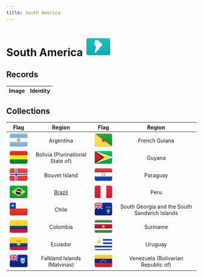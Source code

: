 ```yaml
---
title: South America
---
```


# South America <img src="/images/FlagKit/SA@3x.png" class="flagkit-head">

## Records

| Image | Identity |
| :---: | :------- |

## Collections

| Flag | Region | Flag | Region |
| :---: | :---: | :---: | :---: |
| <img src="images/FlagKit/SA/AR/AR@3x.png" class="flagkit-head"> | Argentina | <img src="images/FlagKit/SA/GF/GF@3x.png" class="flagkit-head"> | French Guiana |
| <img src="images/FlagKit/SA/BO/BO@3x.png" class="flagkit-head"> | Bolivia (Plurinational State of) | <img src="images/FlagKit/SA/GY/GY@3x.png" class="flagkit-head"> | Guyana |
| <img src="images/FlagKit/SA/BV/BV@3x.png" class="flagkit-head"> | Bouvet Island | <img src="images/FlagKit/SA/PY/PY@3x.png" class="flagkit-head"> | Paraguay |
| <img src="images/FlagKit/SA/BR/BR@3x.png" class="flagkit-head"> | [Brazil](SA/BR.html) | <img src="images/FlagKit/SA/PE/PE@3x.png" class="flagkit-head"> | Peru |
| <img src="images/FlagKit/SA/CL/CL@3x.png" class="flagkit-head"> | Chile | <img src="images/FlagKit/SA/GS/GS@3x.png" class="flagkit-head"> | South Georgia and the South Sandwich Islands |
| <img src="images/FlagKit/SA/CO/CO@3x.png" class="flagkit-head"> | Colombia | <img src="images/FlagKit/SA/SR/SR@3x.png" class="flagkit-head"> | Suriname |
| <img src="images/FlagKit/SA/EC/EC@3x.png" class="flagkit-head"> | Ecuador | <img src="images/FlagKit/SA/UY/UY@3x.png" class="flagkit-head"> | Uruguay |
| <img src="images/FlagKit/SA/FK/FK@3x.png" class="flagkit-head"> | Falkland Islands (Malvinas) | <img src="images/FlagKit/SA/VE/VE@3x.png" class="flagkit-head"> | Venezuela (Bolivarian Republic of) |